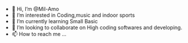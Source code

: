 - 👋 Hi, I’m @Mil-Amo
- 👀 I’m interested in Coding,music and indoor sports
- 🌱 I’m currently learning Small Basic
- 💞️ I’m looking to collaborate on High coding softwares and developing.
- 📫 How to reach me ...

<!---
Mil-Amo/Mil-Amo is a ✨ special ✨ repository because its `README.md` (this file) appears on your GitHub profile.
You can click the Preview link to take a look at your changes.
--->
